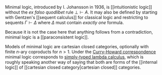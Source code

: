 Minimal logic, introduced by I. Johansson in 1936, is [[intuitionistic logic]] without the _ex falso quodlibet_ rule $\bot \vdash A$.  It may also be defined by starting with Gentzen\'s [[sequent calculus]] for classical logic and restricting to sequents $\Gamma\vdash\Delta$ where $\Delta$ must contain _exactly one_ formula.

Because it is not the case here that
anything follows from a contradiction, minimal logic is a
[[paraconsistent logic]].

Models of minimal logic are cartesian closed categories, optionally
with finite $n$-ary coproducts for $n\gt 1$.  Under the [Curry-Howard
correspondence](http://en.wikipedia.org/wiki/Curry-Howard_correspondence) minimal logic corresponds to [simply-typed lambda
calculus](http://en.wikipedia.org/wiki/Simply-typed_lambda_calculus), which is roughly speaking another way of saying that both are forms of the [[internal logic]] of [[cartesian closed category|cartesian closed]] categories.
